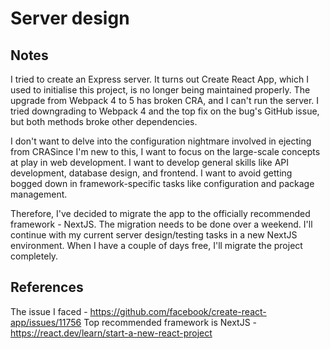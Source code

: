 # Server design
## Notes
I tried to create an Express server. It turns out Create React App, which I used to initialise this project, is no longer being maintained properly. The upgrade from Webpack 4 to 5 has broken CRA, and I can't run the server. I tried downgrading to Webpack 4 and the top fix on the bug's GitHub issue, but both methods broke other dependencies.

I don't want to delve into the configuration nightmare involved in ejecting from CRASince I'm new to this, I want to focus on the large-scale concepts at play in web development. I want to develop general skills like API development, database design, and frontend. I want to avoid getting bogged down in framework-specific tasks like configuration and package management.

Therefore, I've decided to migrate the app to the officially recommended framework - NextJS. The migration needs to be done over a weekend. I'll continue with my current server design/testing tasks in a new NextJS environment. When I have a couple of days free, I'll migrate the project completely.


## References
The issue I faced - https://github.com/facebook/create-react-app/issues/11756
Top recommended framework is NextJS - https://react.dev/learn/start-a-new-react-project
